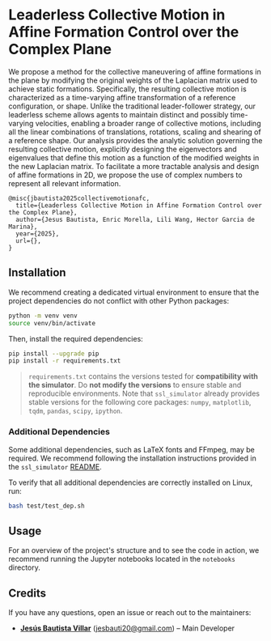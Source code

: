 # Leaderless Collective Motion in Affine Formation Control over the Complex Plane

We propose a method for the collective maneuvering of affine formations in the plane by modifying the original weights of the Laplacian matrix used to achieve static formations. Specifically, the resulting collective motion is characterized as a time-varying affine transformation of a reference configuration, or shape. Unlike the traditional leader-follower strategy, our leaderless scheme allows agents to maintain distinct and possibly time-varying velocities, enabling a broader range of collective motions, including all the linear combinations of translations, rotations, scaling and shearing of a reference shape. Our analysis provides the analytic solution governing the resulting collective motion, explicitly designing the eigenvectors and eigenvalues that define this motion as a function of the modified weights in the new Laplacian matrix. To facilitate a more tractable analysis and design of affine formations in 2D, we propose the use of complex numbers to represent all relevant information.

```
@misc{jbautista2025collectivemotionafc,
  title={Leaderless Collective Motion in Affine Formation Control over the Complex Plane}, 
  author={Jesus Bautista, Enric Morella, Lili Wang, Hector Garcia de Marina},
  year={2025},
  url={}, 
}
```

## Installation

We recommend creating a dedicated virtual environment to ensure that the project dependencies do not conflict with other Python packages:
```bash
python -m venv venv
source venv/bin/activate
```
Then, install the required dependencies:
```bash
pip install --upgrade pip
pip install -r requirements.txt
```

> ```requirements.txt``` contains the versions tested for **compatibility with the simulator**.
Do **not modify the versions** to ensure stable and reproducible environments. Note that ```ssl_simulator``` already provides stable versions for the following core packages: ```numpy```, ```matplotlib```, ```tqdm```, ```pandas```, ```scipy```, ```ipython```.

### Additional Dependencies
Some additional dependencies, such as LaTeX fonts and FFmpeg, may be required. We recommend following the installation instructions provided in the ```ssl_simulator``` [README](https://github.com/Swarm-Systems-Lab/ssl_simulator/blob/master/README.md). 

To verify that all additional dependencies are correctly installed on Linux, run:
```bash
bash test/test_dep.sh
```

## Usage

For an overview of the project's structure and to see the code in action, we recommend running the Jupyter notebooks located in the `notebooks` directory.

## Credits

If you have any questions, open an issue or reach out to the maintainers:

- **[Jesús Bautista Villar](https://sites.google.com/view/jbautista-research)** (<jesbauti20@gmail.com>) – Main Developer

